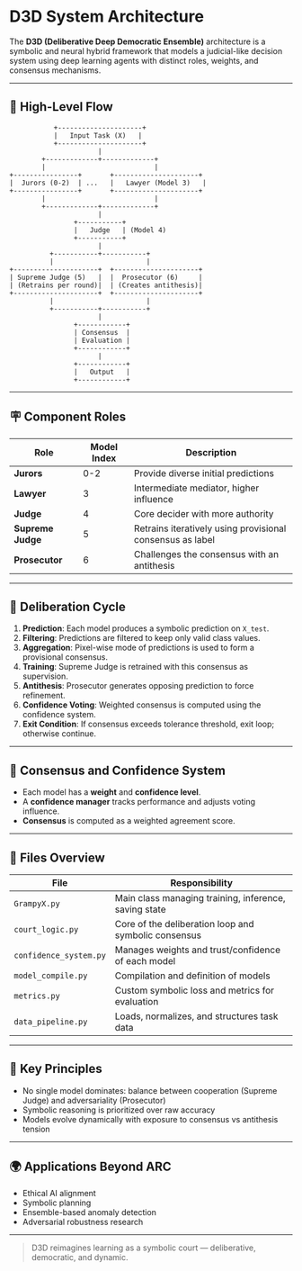 # D3D System Architecture

The **D3D (Deliberative Deep Democratic Ensemble)** architecture is a symbolic and neural hybrid framework that models a judicial-like decision system using deep learning agents with distinct roles, weights, and consensus mechanisms.

---

## 🔄 High-Level Flow

```
           +---------------------+
           |   Input Task (X)   |
           +---------------------+
                      |
        +-------------+-------------+
        |                           |
+----------------+       +---------------------+
|  Jurors (0-2)  | ...   |   Lawyer (Model 3)   |
+----------------+       +---------------------+
        |                           |
        +-------------+-------------+
                      |
                +-----------+
                |   Judge   | (Model 4)
                +-----------+
                      |
          +-----------+-----------+
          |                       |
+---------------------+  +---------------------+
| Supreme Judge (5)   |  |  Prosecutor (6)     |
| (Retrains per round)|  | (Creates antithesis)|
+---------------------+  +---------------------+
          |                       |
          +-----------+-----------+
                      |
                +------------+
                | Consensus  |
                | Evaluation |
                +------------+
                      |
                +------------+
                |   Output   |
                +------------+
```

---

## 🪧 Component Roles

| Role              | Model Index | Description                                               |
| ----------------- | ----------- | --------------------------------------------------------- |
| **Jurors**        | 0-2         | Provide diverse initial predictions                       |
| **Lawyer**        | 3           | Intermediate mediator, higher influence                   |
| **Judge**         | 4           | Core decider with more authority                          |
| **Supreme Judge** | 5           | Retrains iteratively using provisional consensus as label |
| **Prosecutor**    | 6           | Challenges the consensus with an antithesis               |

---

## 🧳️ Deliberation Cycle

1. **Prediction**: Each model produces a symbolic prediction on `X_test`.
2. **Filtering**: Predictions are filtered to keep only valid class values.
3. **Aggregation**: Pixel-wise mode of predictions is used to form a provisional consensus.
4. **Training**: Supreme Judge is retrained with this consensus as supervision.
5. **Antithesis**: Prosecutor generates opposing prediction to force refinement.
6. **Confidence Voting**: Weighted consensus is computed using the confidence system.
7. **Exit Condition**: If consensus exceeds tolerance threshold, exit loop; otherwise continue.

---

## 🚀 Consensus and Confidence System

* Each model has a **weight** and **confidence level**.
* A **confidence manager** tracks performance and adjusts voting influence.
* **Consensus** is computed as a weighted agreement score.

---

## 📁 Files Overview

| File                   | Responsibility                                        |
| ---------------------- | ----------------------------------------------------- |
| `GrampyX.py`           | Main class managing training, inference, saving state |
| `court_logic.py`       | Core of the deliberation loop and symbolic consensus  |
| `confidence_system.py` | Manages weights and trust/confidence of each model    |
| `model_compile.py`     | Compilation and definition of models                  |
| `metrics.py`           | Custom symbolic loss and metrics for evaluation       |
| `data_pipeline.py`     | Loads, normalizes, and structures task data           |

---

## 🚫 Key Principles

* No single model dominates: balance between cooperation (Supreme Judge) and adversariality (Prosecutor)
* Symbolic reasoning is prioritized over raw accuracy
* Models evolve dynamically with exposure to consensus vs antithesis tension

---

## 🌍 Applications Beyond ARC

* Ethical AI alignment
* Symbolic planning
* Ensemble-based anomaly detection
* Adversarial robustness research

---

> D3D reimagines learning as a symbolic court — deliberative, democratic, and dynamic.

